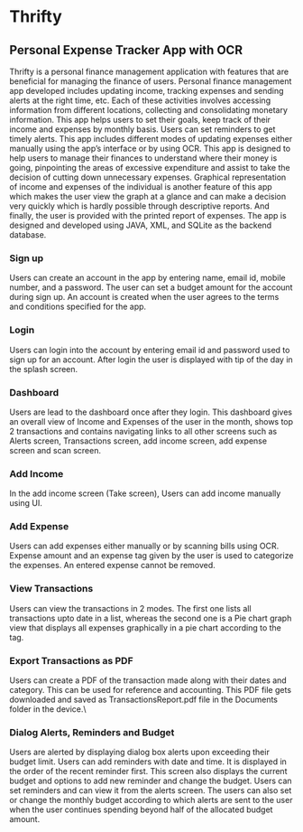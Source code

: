 # Thrifty 
## Personal Expense Tracker App with OCR

Thrifty is a personal finance management application with features that are beneficial for managing the finance of users. Personal finance management app developed includes updating income, tracking expenses and sending alerts at the right time, etc. Each of these activities involves accessing information from different locations, collecting and consolidating monetary information. This app helps users to set their goals, keep track of their income and expenses by monthly basis. Users can set reminders to get timely alerts. This app includes different modes of updating expenses either manually using the app’s interface or by using OCR. This app is designed to help users to manage their finances to understand where their money is going, pinpointing the areas of excessive expenditure and assist to take the decision of cutting down unnecessary expenses. Graphical representation of income and expenses of the individual is another feature of this app which makes the user view the graph at a glance and can make a decision very quickly which is hardly possible through descriptive reports. And finally, the user is provided with the printed report of expenses. The app is designed and developed using JAVA, XML, and SQLite as the backend database. 

### Sign up
Users can create an account in the app by entering name, email id, mobile number, and a password. The user can set a budget amount for the account during sign up. An account is created when the user agrees to the terms and conditions specified for the app.

### Login 
Users can login into the account by entering email id and password used to sign up for an account. After login the user is displayed with tip of the day in the splash screen.

### Dashboard
Users are lead to the dashboard once after they login. This dashboard gives an overall view of Income and Expenses of the user in the month, shows top 2 transactions and contains navigating links to all other screens such as Alerts screen, Transactions screen, add income screen, add expense screen and scan screen. 

### Add Income
In the add income screen (Take screen), Users can add income manually using UI.

### Add Expense
Users can add expenses either manually or by scanning bills using OCR. Expense amount and an expense tag given by the user is used to categorize the expenses. An entered expense cannot be removed.

### View Transactions
Users can view the transactions in 2 modes. The first one lists all transactions upto date in a list, whereas the second one is a Pie chart graph view that displays all expenses graphically in a pie chart according to the tag.

### Export Transactions as PDF
Users can create a PDF of the transaction made along with their dates and category. This can be used for reference and accounting. This PDF file gets downloaded and saved as TransactionsReport.pdf file in the Documents folder in the device.\

### Dialog Alerts, Reminders and Budget
Users are alerted by displaying dialog box alerts upon exceeding their budget limit. Users can add reminders with date and time. It is displayed in the order of the recent reminder first. This screen also displays the current budget and options to add new reminder and change the budget.
Users can set reminders and can view it from the alerts screen. The users can also set or change the monthly budget according to which alerts are sent to the user when the user continues spending beyond half of the allocated budget amount.

